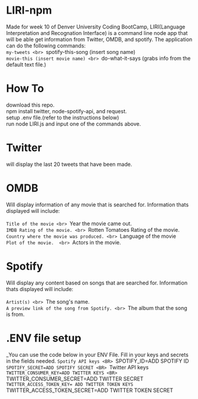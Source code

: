 # LIRI-npm
Made for week 10 of Denver University Coding BootCamp, LIRI(Language Interpretation and Recognation Interface) is a command line node app that will be able get information from Twitter, OMDB, and spotify. The application can do the following commands:
<br>
  `my-tweets
<br>
  `spotify-this-song (insert song name)
<br>
  `movie-this (insert movie name)
<br>
  `do-what-it-says (grabs info from the default text file.)

# How To
download this repo.<br>
npm install twitter, node-spotify-api, and request.<br>
setup .env file.(refer to the instructions below)<br>
run node LIRI.js and input one of the commands above.<br>

# Twitter
will display the last 20 tweets that have been made.

# OMDB
Will display information of any movie that is searched for. Information thats displayed will include:<br><br>
  `Title of the movie
<br>
  `Year the movie came out.
<br>
  `IMDB Rating of the movie.
  <br>
  `Rotten Tomatoes Rating of the movie.
<br>
  `Country where the movie was produced.
<br>
  `Language of the movie
<br>
  `Plot of the movie. 
<br>
  `Actors in the movie.
<br>

# Spotify 
Will display any content based on songs that are searched for. Information thats displayed will include:<br><br>
  `Artist(s)
<br>
  `The song's name.
<br>
  `A preview link of the song from Spotify.
<br>
  `The album that the song is from.
<br>
 
# .ENV file setup
_You can use the code below in your ENV File. Fill in your keys and secrets in the fields needed.
 `Spotify API keys
<BR>
 `SPOTIFY_ID=ADD SPOTIFY ID
<BR>
 `SPOTIFY_SECRET=ADD SPOTIFY SECRET
<BR>
 `Twitter API keys
<BR>
 `TWITTER_CONSUMER_KEY=ADD TWITTER KEYS
<BR>
 `TWITTER_CONSUMER_SECRET=ADD TWITTER SECRET
<BR>
 `TWITTER_ACCESS_TOKEN_KEY=	ADD TWITTER TOKEN KEYS
 `TWITTER_ACCESS_TOKEN_SECRET=ADD TWITTER TOKEN SECRET
